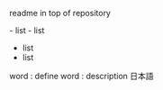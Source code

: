 readme in top of repository
<div>
  - list
  - list
</div>

- list
- list

word
:  define
word
:  description 日本語
